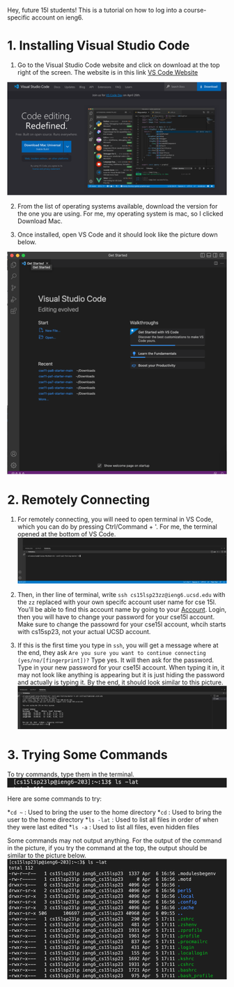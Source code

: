 Hey, future 15l students! This is a tutorial on how to log into a course-specific account on ieng6.

# 1. Installing Visual Studio Code

1) Go to the Visual Studio Code website and click on download at the top right of the screen. The website is in this link [VS Code Website](https://code.visualstudio.com/)

![Image](Screenshot%202023-04-10%20at%203.30.04%20PM.png)

2) From the list of operating systems available, download the version for the one you are using. For me, my operating system is mac, so I clicked Download Mac.

3) Once installed, open VS Code and it should look like the picture down below.

![Image](Screenshot%202023-04-06%20at%204.11.39%20PM.png)

# 2. Remotely Connecting

1) For remotely connecting, you will need to open terminal in VS Code, which you can do by pressing Ctrl/Command + '.
   For me, the terminal opened at the bottom of VS Code.
   ![Image](Screenshot%202023-04-10%20at%203.51.29%20PM.png)

2) Then, in ther line of terminal, write `ssh cs15lsp23zz@ieng6.ucsd.edu` with the `zz` replaced with your own specifc account user name for cse 15l.
   You'll be able to find this account name by going to your [Account](https://sdacs.ucsd.edu/~icc/index.php). Login, then you will have to change your password for your cse15l account.
   Make sure to change the passowrd for your cse15l account, whcih starts with cs15sp23, not your actual UCSD account.
   
3) If this is the first time you type in `ssh`, you will get a message where at the end, they ask `Are you sure you want to continue connecting (yes/no/[fingerprint])?`
   Type yes. It will then ask for the password. Type in your new password for your cse15l account. When typing it in, it may not look like anything is appearing but it is just hiding the password and actually is typing it.
   By the end, it should look similar to this picture.
   ![Image](Screenshot%202023-04-10%20at%204.00.18%20PM.png)


# 3. Trying Some Commands

   To try commands, type them in the terminal.
   ![Image](Screenshot%202023-04-10%20at%204.20.06%20PM.png)
   
   Here are some commands to try:
     
   *`cd ~` : Used to bring the user to the home directory
   *`cd` : Used to bring the user to the home directory
   *`ls -lat` : Used to list all files in order of when they were last edited
   *`ls -a` : Used to list all files, even hidden files

   Some commands may not output anything. For the output of the command in the picture, if you try the command at the top, the output should be similar to the picture below.
   ![Image](Screenshot%202023-04-06%20at%205.04.13%20PM.png)


